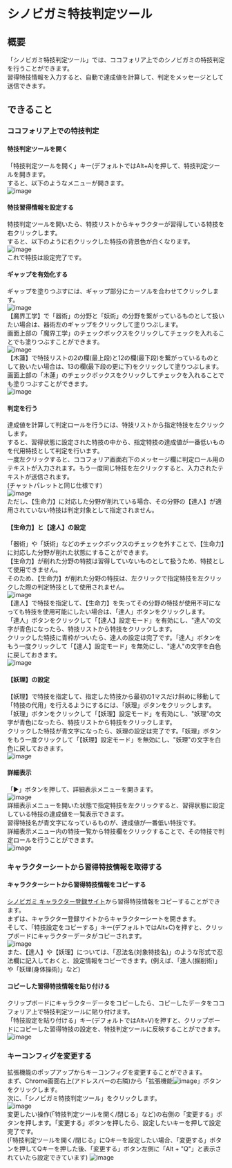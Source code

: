 # シノビガミ特技判定ツール
## 概要
「シノビガミ特技判定ツール」では、ココフォリア上でのシノビガミの特技判定を行うことができます。  
習得特技情報を入力すると、自動で達成値を計算して、判定をメッセージとして送信できます。
## できること
### ココフォリア上での特技判定
#### 特技判定ツールを開く
「特技判定ツールを開く」キー(デフォルトではAlt+A)を押して、特技判定ツールを開きます。  
すると、以下のようなメニューが開きます。  
![image](https://github.com/Lyri-Nought/SinobigamiSkillRole/assets/107534447/363e25de-7fbf-4d07-be3d-75624d986fbe)
#### 特技習得情報を設定する
特技判定ツールを開いたら、特技リストからキャラクターが習得している特技を右クリックします。  
すると、以下のように右クリックした特技の背景色が白くなります。  
![image](https://github.com/Lyri-Nought/SinobigamiSkillRole/assets/107534447/ba4df68c-7a64-4e1f-b06d-cf0fa0b7bc38)  
これで特技は設定完了です。  
#### ギャップを有効化する
ギャップを塗りつぶすには、ギャップ部分にカーソルを合わせてクリックします。  
![image](https://github.com/Lyri-Nought/SinobigamiSkillRole/assets/107534447/e5656272-ae5e-4ea0-b632-e7982440c813)  
【魔界工学】で「器術」の分野と「妖術」の分野を繋がっているものとして扱いたい場合は、器術左のギャップをクリックして塗りつぶします。  
画面上部の「魔界工学」のチェックボックスをクリックしてチェックを入れることでも塗りつぶすことができます。  
![image](https://github.com/Lyri-Nought/SinobigamiSkillRole/assets/107534447/7b2b67d8-1423-41ee-bc17-8f9754523938)  
【木蓮】で特技リストの2の欄(最上段)と12の欄(最下段)を繋がっているものとして扱いたい場合は、13の欄(最下段の更に下)をクリックして塗りつぶします。  
画面上部の「木蓮」のチェックボックスをクリックしてチェックを入れることでも塗りつぶすことができます。  
![image](https://github.com/Lyri-Nought/SinobigamiSkillRole/assets/107534447/a4b9322f-51b6-4cf7-ba92-f81282c900cf)  
#### 判定を行う
達成値を計算して判定ロールを行うには、特技リストから指定特技を左クリックします。  
すると、習得状態に設定された特技の中から、指定特技の達成値が一番低いものを代用特技として判定を行います。  
一度左クリックすると、ココフォリア画面右下のメッセージ欄に判定ロール用のテキストが入力されます。もう一度同じ特技を左クリックすると、入力されたテキストが送信されます。  
(チャットパレットと同じ仕様です)  
![image](https://github.com/Lyri-Nought/SinobigamiSkillRole/assets/107534447/20ab8009-d59b-456d-9c64-6d3db00f1681)  
ただし、【生命力】に対応した分野が削れている場合、その分野の【達人】が適用されていない特技は判定対象として指定されません。  
#### 【生命力】と【達人】の設定
「器術」や「妖術」などのチェックボックスのチェックを外すことで、【生命力】に対応した分野が削れた状態にすることができます。  
【生命力】が削れた分野の特技は習得していないものとして扱うため、特技として使用できません。  
そのため、【生命力】が削れた分野の特技は、左クリックで指定特技を左クリックした際の判定特技として使用されません。  
![image](https://github.com/Lyri-Nought/SinobigamiSkillRole/assets/107534447/8caab812-b9b3-4632-9d83-d34ad0718e76)  
【達人】で特技を指定して、【生命力】を失ってその分野の特技が使用不可になっても特技を使用可能にしたい場合は、「達人」ボタンをクリックします。  
「達人」ボタンをクリックして「【達人】設定モード」を有効にし、"達人"の文字が青色になったら、特技リストから特技をクリックします。  
クリックした特技に青枠がついたら、達人の設定は完了です。「達人」ボタンをもう一度クリックして「【達人】設定モード」を無効にし、"達人"の文字を白色に戻しておきます。  
![image](https://github.com/Lyri-Nought/SinobigamiSkillRole/assets/107534447/28fe927e-fa7a-41aa-b967-512a32ab1897)
#### 【妖理】の設定
【妖理】で特技を指定して、指定した特技から最初の1マスだけ斜めに移動して「特技の代用」を行えるようにするには、「妖理」ボタンをクリックします。  
「妖理」ボタンをクリックして「【妖理】設定モード」を有効にし、"妖理"の文字が青色になったら、特技リストから特技をクリックします。  
クリックした特技が青文字になったら、妖理の設定は完了です。「妖理」ボタンをもう一度クリックして「【妖理】設定モード」を無効にし、"妖理"の文字を白色に戻しておきます。  
![image](https://github.com/Lyri-Nought/SinobigamiSkillRole/assets/107534447/94fd6479-4fbd-4a36-84d6-f4bb971ee2c1)
#### 詳細表示
「▶」ボタンを押して、詳細表示メニューを開きます。  
![image](https://github.com/Lyri-Nought/SinobigamiSkillRole/assets/107534447/361c949a-e029-40c2-9ee7-8cfea91239e9)  
詳細表示メニューを開いた状態で指定特技を左クリックすると、習得状態に設定している特技の達成値を一覧表示できます。  
習得特技名が青文字になっているものが、達成値が一番低い特技です。  
詳細表示メニュー内の特技一覧から特技欄をクリックすることで、その特技で判定ロールを行うことができます。  
![image](https://github.com/Lyri-Nought/SinobigamiSkillRole/assets/107534447/a0d01efe-7e0b-4bf2-9647-e362a886aa22)
### キャラクターシートから習得特技情報を取得する
#### キャラクターシートから習得特技情報をコピーする
[シノビガミ キャラクター登録サイト](https://character-sheets.appspot.com/shinobigami/)から習得特技情報をコピーすることができます。  
まずは、キャラクター登録サイトからキャラクターシートを開きます。  
そして、「特技設定をコピーする」キー(デフォルトではAlt+C)を押すと、クリップボードにキャラクターデータがコピーされます。  
![image](https://github.com/Lyri-Nought/SinobigamiSkillRole/assets/107534447/94cbf258-e9cc-4868-b49e-a3b52e8ce778)  
また、【達人】や【妖理】については、「忍法名(対象特技名)」のような形式で忍法欄に記入しておくと、設定情報をコピーできます。(例えば、「達人(掘削術)」や「妖理(身体操術)」など)  
#### コピーした習得特技情報を貼り付ける
クリップボードにキャラクターデータをコピーしたら、コピーしたデータをココフォリア上で特技判定ツールに貼り付けます。  
「特技設定を貼り付ける」キー(デフォルトではAlt+V)を押すと、クリップボードにコピーした習得特技の設定を、特技判定ツールに反映することができます。  
![image](https://github.com/Lyri-Nought/SinobigamiSkillRole/assets/107534447/a5a0447f-cbaf-406b-a05d-79d3b154b68d)
### キーコンフィグを変更する
拡張機能のポップアップからキーコンフィグを変更することができます。  
まず、Chrome画面右上(アドレスバーの右隣)から「拡張機能![image](https://github.com/Lyri-Nought/SinobigamiSkillRole/assets/107534447/6fa72800-168a-4dde-8651-445bd8b900bd)」ボタンをクリックします。  
次に、「シノビガミ特技判定ツール」をクリックします。  
![image](https://github.com/Lyri-Nought/SinobigamiSkillRole/assets/107534447/5521e7e5-52b5-4b5d-9b51-f1c0cb0a6a87)  
変更したい操作(「特技判定ツールを開く/閉じる」など)の右側の「変更する」ボタンを押します。「変更する」ボタンを押したら、設定したいキーを押して設定完了です。  
(「特技判定ツールを開く/閉じる」にQキーを設定したい場合、「変更する」ボタンを押してQキーを押した後、「変更する」ボタン左側に「Alt + "Q"」と表示されていたら設定できています)
![image](https://github.com/Lyri-Nought/SinobigamiSkillRole/assets/107534447/d7595e64-3915-43e5-b01c-e52dc6e4a036)
